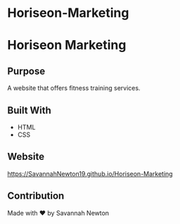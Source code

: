 # Horiseon-Marketing
# Horiseon Marketing

## Purpose
A website that offers fitness training services.

## Built With
* HTML
* CSS

## Website
https://SavannahNewton19.github.io/Horiseon-Marketing

## Contribution
Made with ❤️ by Savannah Newton
